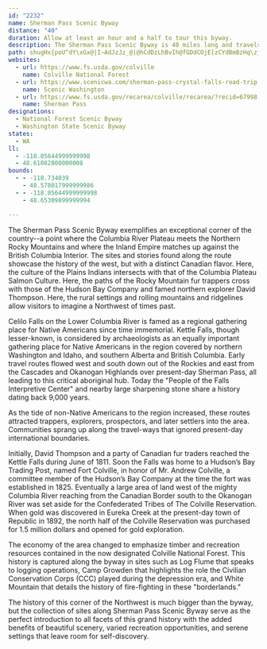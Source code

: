 ```yaml
---
id: "2232"
name: Sherman Pass Scenic Byway
distance: "40"
duration: Allow at least an hour and a half to tour this byway.
description: The Sherman Pass Scenic Byway is 40 miles long and travels from Republic, WA to Kettle Falls, WA. It passes through Washington's highest maintained pass, Sherman Pass.  Surround yourself with the rich history of Washington on the Sherman Pass Scenic Byway.
path: shugHx{poU^dY\xGx@|I~AdJzJz_@|@hCdDzLhBvIh@fGDdCOjE[zCYdBmBzHq\zjAgGhU}Jp\eE`J_BlCaC~CkDxDc_@v]}AfA}ArBy@xAsBrE_@lAc@tBi@pCwGre@e@rBc@~@_@r@s@j@vB|Gj@jA|@lAx@v@hAj@rDbAxAp@~@|@d@n@x@xBpAdGn@rBnArCzKxRtGxKzFnK`CpDnAfAhAd@lCPnr@YhGTlAVxAd@~M`HrDxA|T|KxEvCbBlAlB`B`H~HnB`BdAl@~@^lFdAfRfC~@RdAj@`Ax@n@~@d@`Ad@lBVtAF`DAfAM`BSvA_GdUeAlGwAxH_@~AyAfFwGhSe@`BUjCSbFC`RIn_BLrFN`C^dBd@fAf@v@rFvC^h@|DnHzFzLzBxF|AlFrAtG~@lI`G`m@^nG@rBKlCs@~KCrEX`DjBlId@rD?nDSlKHrAb@xEnBhWlVroCrBja@b@p[i@lb@@bERpBxBnKZpCFrAUvJC|Hx@bP?`EO`EoAdLIrCCfCLxB`AzHf@fEJjBErDUvGmCpk@s@|Lc@lEa@~B}@fDeBtEkHfQsG`OmAlByA`BsBpAeA^iHtD}AxAwAbBcB|BsClGy@~BcCrIyBfKsh@xiEaAzGaAjE}@fDeAlCkExJoVxg@c@xBoAhKw@rDqArCy@lAsBrA{D~A_CtAiA|A]x@{GjZwCvNmDfPsAdEoA`DiBlCqB~BuAdCw@rBoDzOa@fA}AtHi@~EObCSnTU|Ai@dBy@`BoFtEq@lA_A~Cy@xE{Ltm@gHhW_AlFsBvPy@lEaE~Lu@`DOjASnG?tDb@vGElBMfAi@dCeC|FSbAUjBDnBXdDZfBfDlMfD`OrBpHz@vEd@tH?zCKjEc@lD]`Am@bAeEpEmNrMw@~@eD`HsBpDcA^sA@}@KqBd@q@j@kArBc@rAEx@ErAFx@d@xBp@rA|AxAdAPp@IzA[vDwAhBEnBd@nA|@vC`DzA~@pARlDKnCm@`LgEfAWbDKrCPtTrDfAGfJsC~@I`BNdA`An@vArCtJx@tDNxCErESxBc@`DkClN]hC_AlMUzHm@zEUjA}DzJe@jBWzAOrDVlF`@jCpBxDrAfB~B~AbBl@pAV`DDzDeAhD}Cz@uArAsCrAyEb@{CTsPTsBl@cCt@}Bt@gA|@Yr@Fd@d@Rj@Nt@FnAGtHFfBx@`ILjCCtEUlKq@bG[dGKnDD|FKtB}@~CuBzEqF`Vm@tD\tEX~Md@dBlD|KRvAx@zD`@`ERlG?tJ^rGfBlQThGXhONrDn@lEnB`I\~BNfEIlEsBvPUvCDlC~BdX\pBn@~@j@^pEd@rAhAzApBtA~Bz@^x@Hx@Sr@s@d@y@nAiG|CgQd@mBb@q@XUh@InAd@|@fB~@jChAfDz@pDl@xE@`DQhDa@~Cy@|CgA|Cc@jCOdCXxBx@zCbAlBn@zB?pB_@`B}B|Bu@dAm@zA[fBIlKSxAuAjCcDzCcAxAiQ`h@yA~BgE`DoA^sAPsCQyDg@qB@_Bd@uA|@eAhAgDxF{B~B_F`GyBxDmEnKwEzRYxBAzDP`FC~BKzBU|Ai@zA}BdFi@dDKrBWbLApCHzCZtCR|C@zCk@dGIhBBbBZ|Al@dA~@hAhDfCXr@RnA@v@K~@Wj@[d@_AZiAFiASoAm@sAMyA^m@d@Uf@Yv@OfA?~@`E~Sj@pA`GxFhAtBP|COzBe@~BiB`F[rCj@|KpDnb@hA|GrCjHpLjNrAdChApCfF|RzOtk@j@pCl@tEx@zRh@tCdA~BbDtFl@dDZtIRbMb@jDdBnJlDzLxAfC\bAj@bFh@fN|@dKxAtEtBzFvBjDnBzBlBdF^fBNpABtBa@xDu@vM_BzSg@fK_Dxd@sBhM{@~CmBxEmCtDyClDqiAv~@w]|YcHlFy`@b\aI|FiBdAsClAyCdAuD~@k_@`D_G\aEl@sBj@eBdAaBxAcg@|g@kBpAy@Xy@RcADmBQ_AY_Bu@iF_FmAg@i@EmA?oAN_BbA}A`C_@pAc@hDEbB@tPQ`EcAhIwFnZu@zFKfBCpBDzENjC|@|FvF|T`B~Jz@fHjC`a@f@vFb@rCz@rDbBxEhBbDrBfChG~ElDpDrAzB~CnGvAfEhBjG|GnX`HjV
websites:
  - url: https://www.fs.usda.gov/colville
    name: Colville National Forest
  - url: https://www.scenicwa.com/sherman-pass-crystal-falls-road-trip
    name: Scenic Washington
  - url: https://www.fs.usda.gov/recarea/colville/recarea/?recid=67998
    name: Sherman Pass
designations:
  - National Forest Scenic Byway
  - Washington State Scenic Byway
states:
  - WA
ll:
  - -118.05644999999998
  - 48.61082800000008
bounds:
  - - -118.734039
    - 48.578017999999986
  - - -118.05644999999998
    - 48.65309899999994

---
```


The Sherman Pass Scenic Byway exemplifies an exceptional corner of the country--a point where the Columbia River Plateau meets the Northern Rocky Mountains and where the Inland Empire matches up against the British Columbia Interior. The sites and stories found along the route showcase the history of the west, but with a distinct Canadian flavor. Here, the culture of the Plains Indians intersects with that of the Columbia Plateau Salmon Culture. Here, the paths of the Rocky Mountain fur trappers cross with those of the Hudson Bay Company and famed northern explorer David Thompson. Here, the rural settings and rolling mountains and ridgelines allow visitors to imagine a Northwest of times past.

Celilo Falls on the Lower Columbia River is famed as a regional gathering place for Native Americans since time immemorial. Kettle Falls, though lesser-known, is considered by archaeologists as an equally important gathering place for Native Americans in the region covered by northern Washington and Idaho, and southern Alberta and British Columbia. Early travel routes flowed west and south down out of the Rockies and east from the Cascades and Okanogan Highlands over present-day Sherman Pass, all leading to this critical aboriginal hub. Today the "People of the Falls Interpretive Center" and nearby large sharpening stone share a history dating back 9,000 years.

As the tide of non-Native Americans to the region increased, these routes attracted trappers, explorers, prospectors, and later settlers into the area. Communities sprang up along the travel-ways that ignored present-day international boundaries.

Initially, David Thompson and a party of Canadian fur traders reached the Kettle Falls during June of 1811. Soon the Falls was home to a Hudson’s Bay Trading Post, named Fort Colville, in honor of Mr. Andrew Colville, a committee member of the Hudson’s Bay Company at the time the fort was established in 1825. Eventually a large area of land west of the mighty Columbia River reaching from the Canadian Border south to the Okanogan River was set aside for the Confederated Tribes of The Colville Reservation. When gold was discovered in Eureka Creek at the present-day town of Republic in 1892, the north half of the Colville Reservation was purchased for 1.5 million dollars and opened for gold exploration.

The economy of the area changed to emphasize timber and recreation resources contained in the now designated Colville National Forest. This history is captured along the byway in sites such as Log Flume that speaks to logging operations, Camp Growden that highlights the role the Civilian Conservation Corps (CCC) played during the depression era, and White Mountain that details the history of fire-fighting in these "borderlands."

The history of this corner of the Northwest is much bigger than the byway, but the collection of sites along Sherman Pass Scenic Byway serve as the perfect introduction to all facets of this grand history with the added benefits of beautiful scenery, varied recreation opportunities, and serene settings that leave room for self-discovery.
